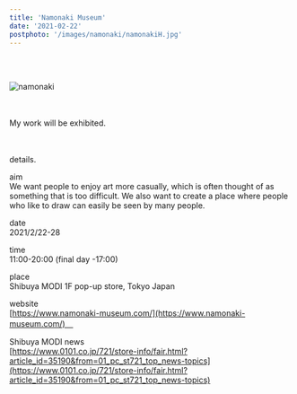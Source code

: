 ```yaml
---
title: 'Namonaki Museum'
date: '2021-02-22'
postphoto: '/images/namonaki/namonakiH.jpg'
---
```

<br>
<br>

![namonaki](/images/namonaki/namonaki.jpg)
<br>
<br>
<br>

My work will be exhibited. <br>
<br>
<br>


details. <br>


aim <br>
We want people to enjoy art more casually, which is often thought of as something that is too difficult. We also want to create a place where people who like to draw can easily be seen by many people. <br>

date <br>
2021/2/22-28 <br>

time <br>
11:00-20:00 (final day -17:00) <br>

place <br>
Shibuya MODI 1F pop-up store, Tokyo Japan <br>

website <br>
[https://www.namonaki-museum.com/](https://www.namonaki-museum.com/)　<br>

Shibuya MODI news <br>
[https://www.0101.co.jp/721/store-info/fair.html?article_id=35190&from=01_pc_st721_top_news-topics](https://www.0101.co.jp/721/store-info/fair.html?article_id=35190&from=01_pc_st721_top_news-topics) <br>






<br>
<br>
<br>
<br>
<!-- 
#h1
##h2
###h3
####h4
#####h5
######h6
- brabra is list
**bold text**
_Italic_ or *Italic*

-->

<center>
© 2021 YOSY POKARI
</center>
<br>
